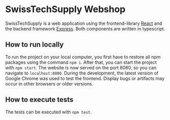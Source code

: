# SwissTechSupply Webshop

SwissTechSupply is a web application using the frontend-library [React](https://reactjs.org/) and the backend framework [Express](https://expressjs.com/).
Both components are written in typescript.

## How to run locally

To run the project on your local computer, you first have to restore all npm packages using the command `npm i`. After that, you can start the project with `npm start`. The website is now served on the port 8080, so you can navigate to `localhost:8080`.
During the development, the latest version of Google Chrome was used to test the frontend. Display bugs or artifacts may occur in other browsers or older versions.

## How to execute tests

The tests can be executed with `npm test`.
